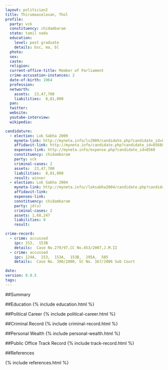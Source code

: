 ```yaml
---
layout: politician2
title: Thirumaavalavan, Thol
profile: 
  party: vck
  constituency: chidambaram
  state: tamil nadu
  education: 
    level: post graduate
    details: bsc, ma, bl
  photo: 
  sex: 
  caste: 
  religion: 
  current-office-title: Member of Parliament
  crime-accusation-instances: 2
  date-of-birth: 1964
  profession: 
  networth: 
    assets:  23,47,700
    liabilities:  8,81,000
  pan: 
  twitter: 
  website: 
  youtube-interview: 
  wikipedia: 

candidature: 
  - election: Lok Sabha 2009
    myneta-link: http://myneta.info/ls2009/candidate.php?candidate_id=8568
    affidavit-link: http://myneta.info/candidate.php?candidate_id=8568&scan=original
    expenses-link: http://myneta.info/expense.php?candidate_id=8568
    constituency: chidambaram 
    party: vck
    criminal-cases: 2
    assets:  23,47,700
    liabilities:  8,81,000
    result: winner 
  - election: Lok Sabha 2004
    myneta-link: http://myneta.info//loksabha2004/candidate.php?candidate_id=3339
    affidavit-link: 
    expenses-link: 
    constituency: chidambaram 
    party: jd(u)
    criminal-cases: 2
    assets: 1,68,247
    liabilities: 0
    result:  

crime-record: 
  - crime: accussed
    ipc: 153,  153B
    details:  Case No.279/97,CC No.453/2007,J.M.II  
  - crime: accussed
    ipc: 124A,  153,  153A,  153B,  295A,  505
    details:  Case No. 390/2000, SC No. 167/2006 Sub Court   

date: 
version: 0.0.5
tags: 
---
```

##Summary


##Education
{% include education.html %}


##Political Career
{% include political-career.html %}


##Criminal Record
{% include criminal-record.html %}


##Personal Wealth
{% include personal-wealth.html %}


##Public Office Track Record
{% include track-record.html %}


##References


{% include references.html %}